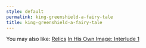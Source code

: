 ```yaml
---
style: default
permalink: king-greenshield-a-fairy-tale
title: king-greenshield-a-fairy-tale
---
```

You may also like:
[Relics](http://scp-wiki.net/relics)
[In His Own Image: Interlude 1](http://scp-wiki.net/in-his-own-image-interlude-1)